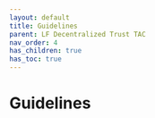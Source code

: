 ```yaml
---
layout: default
title: Guidelines
parent: LF Decentralized Trust TAC
nav_order: 4
has_children: true
has_toc: true
---
```

# Guidelines

